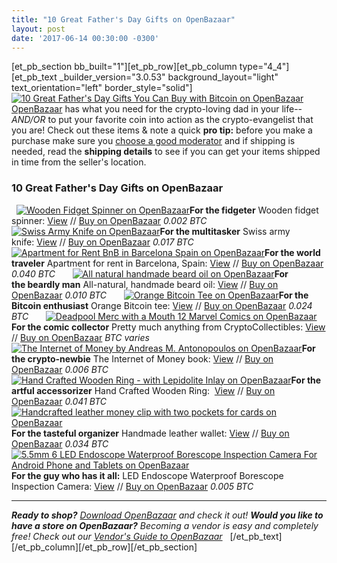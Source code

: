 ```yaml
---
title: "10 Great Father's Day Gifts on OpenBazaar" 
layout: post
date: '2017-06-14 00:30:00 -0300'
---
```

        
\[et\_pb\_section bb\_built="1"\]\[et\_pb\_row\]\[et\_pb\_column type="4\_4"\]\[et\_pb\_text \_builder\_version="3.0.53" background\_layout="light" text\_orientation="left" border_style="solid"\] [![10 Great Father's Day Gifts You Can Buy with Bitcoin on OpenBazaar](https://blog.openbazaar.org/wp-content/uploads/2017/06/10-Great-Fathers-Day-Gifts-You-Can-Buy-with-Bitcoin-on-OpenBazaar.png)](https://blog.openbazaar.org/wp-content/uploads/2017/06/10-Great-Fathers-Day-Gifts-You-Can-Buy-with-Bitcoin-on-OpenBazaar.png) [OpenBazaar](https://openbazaar.org) has what you need for the crypto-loving dad in your life--_AND/OR_ to put your favorite coin into action as the crypto-evangelist that you are! Check out these items & note a quick **pro tip:** before you make a purchase make sure you [choose a good moderator](https://blog.openbazaar.org/how-to-choose-a-good-moderator-on-openbazaar/#.WFGf9qIrKV4) and if shipping is needed, read the **shipping details** to see if you can get your items shipped in time from the seller's location.

### 10 Great Father's Day Gifts on OpenBazaar

  [![Wooden Fidget Spinner on OpenBazaar](https://blog.openbazaar.org/wp-content/uploads/2017/06/Wooden-Fidget-Spinner.png)](https://duosear.ch/@downtothewood/listing/fa9c52a844f2861abc4afdcf5768b7a6a6eb6ca8)**For the fidgeter** Wooden fidget spinner: [View](https://duosear.ch/@downtothewood/listing/fa9c52a844f2861abc4afdcf5768b7a6a6eb6ca8) // [Buy on OpenBazaar](ob://b053546caec866a8eb1d7968e899e8a98ce724dc/listing/fa9c52a844f2861abc4afdcf5768b7a6a6eb6ca8) _0.002 BTC_       [![Swiss Army Knife on OpenBazaar](https://blog.openbazaar.org/wp-content/uploads/2017/06/Swiss-Army-Knife.png)](https://duosear.ch/c74e2615b0053ea1bd0579c0656bc3e4bd453c7b/listing/8307cb57307ce82addd3993cc49707428e8e55f0)**For the multitasker** Swiss army knife: [View](https://duosear.ch/c74e2615b0053ea1bd0579c0656bc3e4bd453c7b/listing/8307cb57307ce82addd3993cc49707428e8e55f0) // [Buy on OpenBazaar](ob://c74e2615b0053ea1bd0579c0656bc3e4bd453c7b/listing/8307cb57307ce82addd3993cc49707428e8e55f0) _0.017 BTC_       [![Apartment for Rent BnB in Barcelona Spain on OpenBazaar](https://blog.openbazaar.org/wp-content/uploads/2017/06/Apartment-for-Rent-BnB-in-Barcelona-Spain-on-OpenBazaar.png)](https://duosear.ch/@enBarcelona/listing/d9a093c91a6518fe03ce79404f9454daf65179a7)**For the world traveler** Apartment for rent in Barcelona, Spain: [View](https://duosear.ch/@enBarcelona/listing/d9a093c91a6518fe03ce79404f9454daf65179a7) // [Buy on OpenBazaar](ob://1e5cc523e6c580586630d3d2bc129eea6631c670/listing/d9a093c91a6518fe03ce79404f9454daf65179a7) _0.040 BTC_       [![All natural handmade beard oil on OpenBazaar](https://blog.openbazaar.org/wp-content/uploads/2017/06/Handmade-Natural-Beard-Oil-on-OpenBazaar.png)](https://duosear.ch/2116c648c89cec7c99bbb9bc7ad6294e8a50d768/listing/e971f24a3777547704fd6b62f74303c2d4f8cd31)**For the beardly man** All-natural, handmade beard oil: [View](https://duosear.ch/2116c648c89cec7c99bbb9bc7ad6294e8a50d768/listing/e971f24a3777547704fd6b62f74303c2d4f8cd31) // [Buy on OpenBazaar](ob://2116c648c89cec7c99bbb9bc7ad6294e8a50d768/listing/e971f24a3777547704fd6b62f74303c2d4f8cd31) _0.010 BTC_       [![Orange Bitcoin Tee on OpenBazaar](https://blog.openbazaar.org/wp-content/uploads/2016/12/Orange-Bitcoin-Tee-on-OpenBazaar-150x150.jpg)](https://duosear.ch/@TheBitcoinStore/listing/3503bc109b83d3e9ef4ab3e22dd82095eb8e982a)**For the Bitcoin enthusiast** Orange Bitcoin tee: [View](https://duosear.ch/@TheBitcoinStore/listing/3503bc109b83d3e9ef4ab3e22dd82095eb8e982a) // [Buy on OpenBazaar](ob://8d4d764da095f4d6afdcf79278cf1083a90c73ef/listing/3503bc109b83d3e9ef4ab3e22dd82095eb8e982a) _0.024 BTC_       [![Deadpool Merc with a Mouth 12 Marvel Comics on OpenBazaar](https://blog.openbazaar.org/wp-content/uploads/2017/06/Deadpool-Merc-with-a-Mouth-12-Marvel-Comics-on-OpenBazaar.png)](https://duosear.ch/8326633947d7a4b0d304bc459385596da3a2fbc8/listing/1ab0ea9f32b0e769b858e7861d34cffd32d37d35)**For the comic collector** Pretty much anything from CryptoCollectibles: [View](https://duosear.ch/@crypto_collectibles) // [Buy on OpenBazaar](ob://338cbc37c0293a55c8cef68e790ae270f46e7d18) _BTC varies_       [![The Internet of Money by Andreas M. Antonopoulos on OpenBazaar](https://blog.openbazaar.org/wp-content/uploads/2017/06/The-Internet-of-Money-by-Andreas-M.-Antonopoulos-on-OpenBazaar.png)](https://duosear.ch/efece349f9830a6d6167c3bbc6ed3ce855277a8f/listing/974a62586f0e48c53b7c19592f9ceb64a4b08e84)**For the crypto-newbie** The Internet of Money book: [View](https://duosear.ch/efece349f9830a6d6167c3bbc6ed3ce855277a8f/listing/974a62586f0e48c53b7c19592f9ceb64a4b08e84) // [Buy on OpenBazaar](ob://efece349f9830a6d6167c3bbc6ed3ce855277a8f/listing/974a62586f0e48c53b7c19592f9ceb64a4b08e84) _0.006 BTC_       [![Hand Crafted Wooden Ring - with Lepidolite Inlay on OpenBazaar](https://blog.openbazaar.org/wp-content/uploads/2017/06/Hand-Crafted-Wooden-Ring-with-Lepidolite-Inlay-on-OpenBazaar.png)](https://duosear.ch/efece349f9830a6d6167c3bbc6ed3ce855277a8f/listing/974a62586f0e48c53b7c19592f9ceb64a4b08e84)**For the artful accessorizer** Hand Crafted Wooden Ring:  [View](https://duosear.ch/@rabfulton/listing/f796f5d2291bf48b4c2516294571fcf48776f1cc) // [Buy on OpenBazaar](ob://2b7e910da0312a1cf94882230c5f186c6ffced2c/listing/f796f5d2291bf48b4c2516294571fcf48776f1cc) _0.041 BTC_       [![Handcrafted leather money clip with two pockets for cards on OpenBazaar](https://blog.openbazaar.org/wp-content/uploads/2017/06/Handcrafted-leather-money-clip-with-two-pockets-for-cards-.png)](https://duosear.ch/@sbauer/listing/f5c8206affc5c319c4ed3070bd6fe2fa3bf39338)**For the tasteful organizer** Handmade leather wallet: [View](https://duosear.ch/@sbauer/listing/f5c8206affc5c319c4ed3070bd6fe2fa3bf39338) // [Buy on OpenBazaar](ob://7284b968e31ae8866e779beb94e13b618bc48683/listing/f5c8206affc5c319c4ed3070bd6fe2fa3bf39338) _0.034 BTC_       [![5.5mm 6 LED Endoscope Waterproof Borescope Inspection Camera For Android Phone and Tablets on OpenBazaar](https://blog.openbazaar.org/wp-content/uploads/2017/06/5.5mm-6-LED-Endoscope-Waterproof-Borescope-Inspection-Camera-For-Android-Phone-and-Tablets-on-OpenBazaar.png)](https://duosear.ch/457a23b70bc2a28c33a6f18c9135863d8ac477ff/listing/8be28fc8a35df2934a2a2bebb3b4e58b58838180)**For the guy who has it all:** LED Endoscope Waterproof Borescope Inspection Camera: [View](https://duosear.ch/457a23b70bc2a28c33a6f18c9135863d8ac477ff/listing/8be28fc8a35df2934a2a2bebb3b4e58b58838180) // [Buy on OpenBazaar](ob://457a23b70bc2a28c33a6f18c9135863d8ac477ff/listing/8be28fc8a35df2934a2a2bebb3b4e58b58838180) _0.005 BTC_      

* * *

_**Ready to shop?**_ _[Download OpenBazaar](https://openbazaar.org/download) and check it out!_ _**Would you like to have a store on OpenBazaar?** Becoming a vendor is easy and completely free! Check out our [Vendor's Guide to OpenBazaar](https://blog.openbazaar.org/vendors-guide-to-openbazaar/)_   \[/et\_pb\_text\]\[/et\_pb\_column\]\[/et\_pb\_row\]\[/et\_pb\_section\]